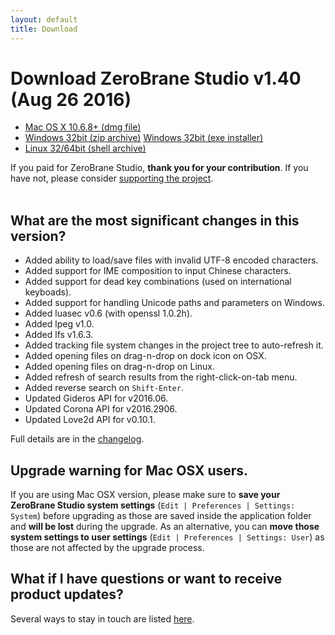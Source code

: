 ```yaml
---
layout: default
title: Download
---
```


# Download ZeroBrane Studio v1.40 (Aug 26 2016)

<ul class="download" id="download-options">
  <li><a class="mac" href="https://download.zerobrane.com/ZeroBraneStudioEduPack-1.40-macos.dmg" onclick="var that=this;_gaq.push(['_trackEvent','Download-macos','ZeroBraneStudioEduPack-1.40-macos.dmg',this.href]);setTimeout(function(){location.href=that.href;},200);return false;">
    Mac OS X 10.6.8+ (dmg file)</a></li>
  <li><a class="winzip" href="https://download.zerobrane.com/ZeroBraneStudioEduPack-1.40-win32.zip" onclick="var that=this;_gaq.push(['_trackEvent','Download-win32','ZeroBraneStudioEduPack-1.40-win32.zip',this.href]);setTimeout(function(){location.href=that.href;},200);return false;">
    Windows 32bit (zip archive)</a>
      <a class="winexe" href="https://download.zerobrane.com/ZeroBraneStudioEduPack-1.40-win32.exe" onclick="var that=this;_gaq.push(['_trackEvent','Download-win32','ZeroBraneStudioEduPack-1.40-win32.exe',this.href]);setTimeout(function(){location.href=that.href;},200);return false;">
    Windows 32bit (exe installer)</a></li>
  <li><a class="linux" href="https://download.zerobrane.com/ZeroBraneStudioEduPack-1.40-linux.sh" onclick="var that=this;_gaq.push(['_trackEvent','Download-linux','ZeroBraneStudioEduPack-1.40-linux.sh',this.href]);setTimeout(function(){location.href=that.href;},200);return false;">
    Linux 32/64bit (shell archive)</a></li>
</ul>
<div class="thank-you" id="thank-you">If you paid for ZeroBrane Studio, <strong>thank you for your contribution</strong>. If you have not, please consider <a href="support">supporting the project</a>.</div>
<div class="separator">&nbsp;</div>

## What are the most significant changes in this version?

- Added ability to load/save files with invalid UTF-8 encoded characters.
- Added support for IME composition to input Chinese characters.
- Added support for dead key combinations (used on international keyboads).
- Added support for handling Unicode paths and parameters on Windows.
- Added luasec v0.6 (with openssl 1.0.2h).
- Added lpeg v1.0.
- Added lfs v1.6.3.
- Added tracking file system changes in the project tree to auto-refresh it.
- Added opening files on drag-n-drop on dock icon on OSX.
- Added opening files on drag-n-drop on Linux.
- Added refresh of search results from the right-click-on-tab menu.
- Added reverse search on `Shift-Enter`.
- Updated Gideros API for v2016.06.
- Updated Corona API for v2016.2906.
- Updated Love2d API for v0.10.1.

Full details are in the [changelog](https://github.com/pkulchenko/ZeroBraneStudio/blob/master/CHANGELOG.md).

## Upgrade warning for Mac OSX users.

If you are using Mac OSX version, please make sure to **save your ZeroBrane Studio system settings** (`Edit | Preferences | Settings: System`) before upgrading as those are saved inside the application folder and **will be lost** during the upgrade.
As an alternative, you can **move those system settings to user settings** (`Edit | Preferences | Settings: User`) as those are not affected by the upgrade process.

## What if I have questions or want to receive product updates?

Several ways to stay in touch are listed [here](community).
